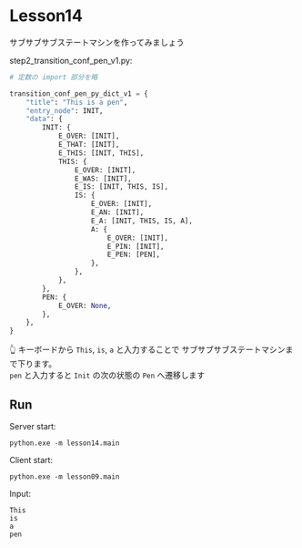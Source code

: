 # Lesson14

サブサブサブステートマシンを作ってみましょう  

step2_transition_conf_pen_v1.py:  

```python
# 定数の import 部分を略

transition_conf_pen_py_dict_v1 = {
    "title": "This is a pen",
    "entry_node": INIT,
    "data": {
        INIT: {
            E_OVER: [INIT],
            E_THAT: [INIT],
            E_THIS: [INIT, THIS],
            THIS: {
                E_OVER: [INIT],
                E_WAS: [INIT],
                E_IS: [INIT, THIS, IS],
                IS: {
                    E_OVER: [INIT],
                    E_AN: [INIT],
                    E_A: [INIT, THIS, IS, A],
                    A: {
                        E_OVER: [INIT],
                        E_PIN: [INIT],
                        E_PEN: [PEN],
                    },
                },
            },
        },
        PEN: {
            E_OVER: None,
        },
    },
}
```

👆 キーボードから `This`, `is`, `a` と入力することで サブサブサブステートマシンまで下ります。  
`pen` と入力すると `Init` の次の状態の `Pen` へ遷移します  

## Run

Server start:  

```shell
python.exe -m lesson14.main
```

Client start:  

```shell
python.exe -m lesson09.main
```

Input:  

```shell
This
is
a
pen
```
